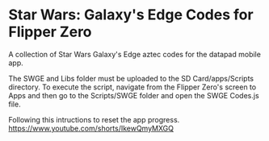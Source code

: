 # Star Wars: Galaxy's Edge Codes for Flipper Zero
A collection of Star Wars Galaxy's Edge aztec codes for the datapad mobile app.

The SWGE and Libs folder must be uploaded to the SD Card/apps/Scripts directory.
To execute the script, navigate from the Flipper Zero's screen to Apps and then go to the Scripts/SWGE folder and open the SWGE Codes.js file.

Following this intructions to reset the app progress.
https://www.youtube.com/shorts/IkewQmyMXGQ
